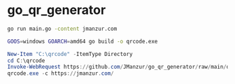 # go_qr_generator

```bash
go run main.go -content jmanzur.com
```

```bash
GOOS=windows GOARCH=amd64 go build -o qrcode.exe
```

```powershell
New-Item "C:\qrcode" -ItemType Directory
cd C:\qrcode
Invoke-WebRequest https://github.com/JManzur/go_qr_generator/raw/main/qrcode.exe -OutFile qrcode.exe -UseBasicParsing
qrcode.exe -c https://jmanzur.com/
```
